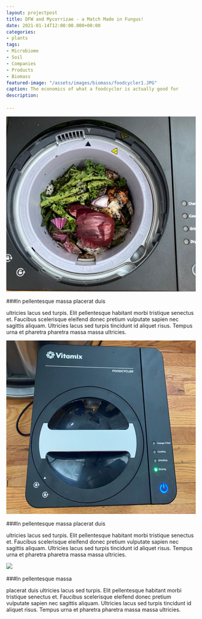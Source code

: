 ```yaml
---
layout: projectpost
title: DFW and Mycorrizae - a Match Made in Fungus!
date: 2021-01-14T12:00:00.000+00:00
categories:
- plants
tags:
- Microbiome
- Soil
- Companies
- Products
- Biomass
featured-image: "/assets/images/biomass/foodcycler1.JPG"
caption: The economics of what a foodcycler is actually good for
description: 

---
```

<a data-fancybox="gallery" href="/assets/images/biomass/foodcycler1.JPG"><img class="projectimage" src="/assets/images/biomass/foodcycler1.JPG"></a>

\###In pellentesque massa placerat duis 

ultricies lacus sed turpis. Elit pellentesque habitant morbi tristique senectus et. Faucibus scelerisque eleifend donec pretium vulputate sapien nec sagittis aliquam. Ultricies lacus sed turpis tincidunt id aliquet risus. Tempus urna et pharetra pharetra massa massa ultricies.

<a data-fancybox="gallery" href="/assets/images/biomass/foodcycler2.JPG"><img class="projectimage" src="/assets/images/biomass/foodcycler2.JPG"></a>

\###In pellentesque massa placerat duis 

ultricies lacus sed turpis. Elit pellentesque habitant morbi tristique senectus et. Faucibus scelerisque eleifend donec pretium vulputate sapien nec sagittis aliquam. Ultricies lacus sed turpis tincidunt id aliquet risus. Tempus urna et pharetra pharetra massa massa ultricies.

<a data-fancybox="gallery" href="/assets/images/biomass/foodcycler3.JPG"><img class="projectimage" src="/assets/images/biomass/foodcycler3.JPG"></a>

\###In pellentesque massa 

placerat duis ultricies lacus sed turpis. Elit pellentesque habitant morbi tristique senectus et. Faucibus scelerisque eleifend donec pretium vulputate sapien nec sagittis aliquam. Ultricies lacus sed turpis tincidunt id aliquet risus. Tempus urna et pharetra pharetra massa massa ultricies.